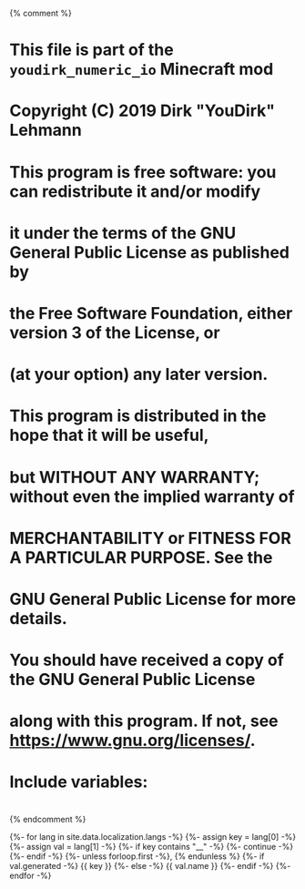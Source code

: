 {% comment %}
# This file is part of the `youdirk_numeric_io` Minecraft mod
# Copyright (C) 2019  Dirk "YouDirk" Lehmann
#
# This program is free software: you can redistribute it and/or modify
# it under the terms of the GNU General Public License as published by
# the Free Software Foundation, either version 3 of the License, or
# (at your option) any later version.
#
# This program is distributed in the hope that it will be useful,
# but WITHOUT ANY WARRANTY; without even the implied warranty of
# MERCHANTABILITY or FITNESS FOR A PARTICULAR PURPOSE.  See the
# GNU General Public License for more details.
#
# You should have received a copy of the GNU General Public License
# along with this program.  If not, see <https://www.gnu.org/licenses/>.

#
# Include variables:
#
{% endcomment %}


{%- for lang in site.data.localization.langs -%}
{%-   assign key = lang[0] -%}
{%-   assign val = lang[1] -%}
{%-   if key contains "__" -%}
{%-     continue -%}
{%-   endif -%}
{%-   unless forloop.first
        -%}, {%
      endunless %}
{%-   if val.generated -%}
        <span class="lang_generated" title="Generated from {{ val.name
         }}">{{ key }}</span>
{%-   else -%}
        <span class="lang_notgenerated" title="Translated by human">{{
         val.name }}</span>
{%-   endif -%}
{%- endfor -%}
